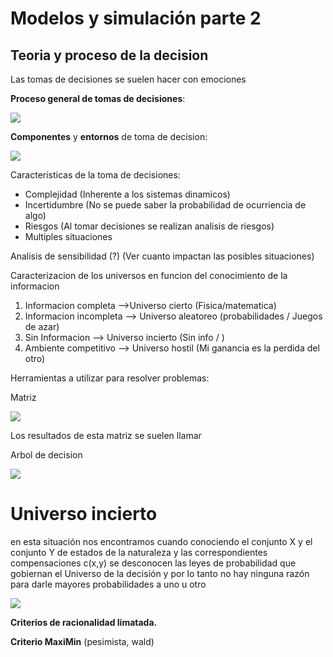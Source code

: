 # Modelos y simulación parte 2

## Teoria y proceso de la decision

Las tomas de decisiones se suelen hacer con emociones

**Proceso general de tomas de decisiones**:

![](./img/parte_2/p_toma_des.png)

**Componentes** y **entornos** de toma de decision:

![](./img/parte_2/comp_tom_des.png)

Caracteristicas de la toma de decisiones:

* Complejidad (Inherente a los sistemas dinamicos)
* Incertidumbre (No se puede saber la probabilidad de ocurriencia de algo)
* Riesgos (Al tomar decisiones se realizan analisis de riesgos)
* Multiples situaciones

Analisis de sensibilidad (?) (Ver cuanto impactan las posibles situaciones)


Caracterizacion de los universos en funcion del conocimiento de la informacion

1. Informacion completa -->Universo cierto (Fisica/matematica)
2. Informacion incompleta --> Universo aleatoreo (probabilidades / Juegos de azar)
3. Sin Informacion --> Universo incierto (Sin info / )
3. Ambiente competitivo --> Universo hostil (Mi ganancia es la perdida del otro) 

Herramientas a utilizar para resolver problemas:

Matriz

![](./img/parte_2/matriz.png)

Los resultados de esta matriz se suelen llamar

Arbol de decision

![](./img/parte_2/arboles.png)


# Universo incierto

[](https://www.oocities.org/tcaspon/invop/indust/te_deci.htm)

en esta situación nos encontramos cuando conociendo el conjunto X y el conjunto Y de estados de la naturaleza y las correspondientes compensaciones c(x,y) se desconocen las leyes de probabilidad que gobiernan el Universo de la decisión y por lo tanto no hay ninguna razón para darle mayores probabilidades a uno u otro

![](./img/u_incierto.png)

**Criterios de racionalidad limatada.**

**Criterio MaxiMin** (pesimista, wald)